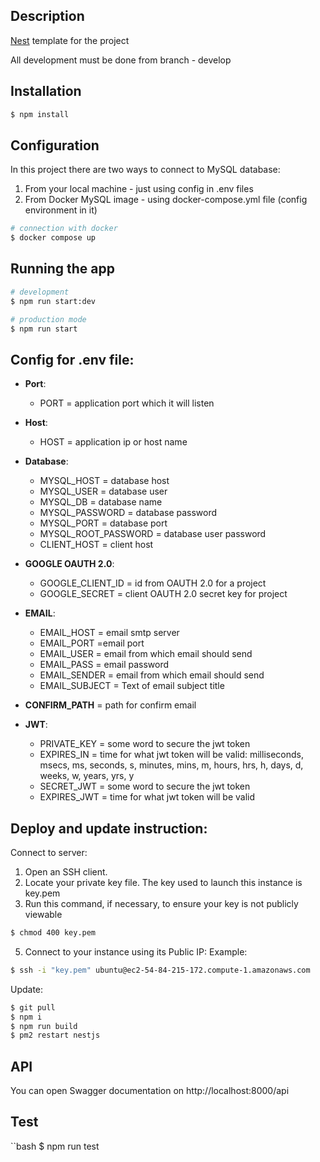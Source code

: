 ## Description

[Nest](https://github.com/nestjs/nest) template for the project

All development must be done from branch - develop

## Installation

```bash
$ npm install
```

## Configuration

In this project there are two ways to connect to MySQL database:

1. From your local machine - just using config in .env files
2. From Docker MySQL image - using docker-compose.yml file (config environment in it)

```bash
# connection with docker
$ docker compose up
```

## Running the app

```bash
# development
$ npm run start:dev

# production mode
$ npm run start
```

## Config for .env file:

* **Port**: 
  * PORT = application port which it will listen
  
* **Host**: 
  * HOST = application ip or host name

* **Database**:

  * MYSQL_HOST = database host
  * MYSQL_USER = database user
  * MYSQL_DB = database name
  * MYSQL_PASSWORD = database password
  * MYSQL_PORT = database port
  * MYSQL_ROOT_PASSWORD = database user password
  * CLIENT_HOST = client host

* **GOOGLE OAUTH 2.0**:

  * GOOGLE_CLIENT_ID = id from OAUTH 2.0 for a project
  * GOOGLE_SECRET = client OAUTH 2.0 secret key for project

* **EMAIL**:

  * EMAIL_HOST = email smtp server
  * EMAIL_PORT =email port
  * EMAIL_USER = email from which email should send
  * EMAIL_PASS = email password
  * EMAIL_SENDER = email from which email should send
  * EMAIL_SUBJECT = Text of email subject title

* **CONFIRM_PATH** = path for confirm email

* **JWT**:

  * PRIVATE_KEY = some word to secure the jwt token
  * EXPIRES_IN = time for what jwt token will be valid: milliseconds, msecs, ms, seconds, s, minutes, mins, m, hours, hrs, h, days, d, weeks, w, years, yrs, y
  * SECRET_JWT = some word to secure the jwt token
  * EXPIRES_JWT = time for what jwt token will be valid

## Deploy and update instruction:

Connect to server:

1. Open an SSH client.
2. Locate your private key file. The key used to launch this instance is key.pem
3. Run this command, if necessary, to ensure your key is not publicly viewable
```bash
$ chmod 400 key.pem
```
5. Connect to your instance using its Public IP: Example:
```bash
$ ssh -i "key.pem" ubuntu@ec2-54-84-215-172.compute-1.amazonaws.com
```

Update:
```bash
$ git pull
$ npm i
$ npm run build
$ pm2 restart nestjs
```

## API
You can open Swagger documentation on http://localhost:8000/api

## Test
``bash
$ npm run test
```
